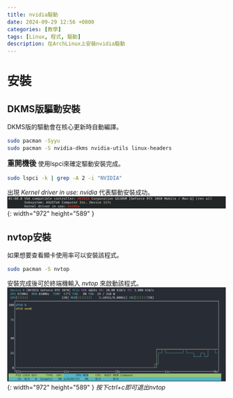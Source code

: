 ```yaml
---
title: nvidia驅動
date: 2024-09-29 12:56 +0800
categories: [教學]
tags: [Linux, 程式, 驅動]
description: 在ArchLinux上安裝nvidia驅動
---
```


# 安裝
## DKMS版驅動安裝
DKMS版的驅動會在核心更新時自動編譯。 <br>
```bash
sudo pacman -Syyu
sudo pacman -S nvidia-dkms nvidia-utils linux-headers
```

<span style="font-weight: bold; font-size: 1.2em;">重開機後</span> 使用lspci來確定驅動安裝完成。 <br>

```bash
sudo lspci -k | grep -A 2 -i "NVIDIA"
```

出現 *Kernel driver in use: nvidia* 代表驅動安裝成功。
![Desktop View](/assets/img/2024-09-29-nvidia/lspci.png){: width="972" height="589" }

## nvtop安裝
如果想要查看顯卡使用率可以安裝該程式。
```bash
sudo pacman -S nvtop
```

安裝完成後可於終端機輸入 *nvtop* 來啟動該程式。
![Desktop View](/assets/img/2024-09-29-nvidia/nvtop.png){: width="972" height="589" }
_按下ctrl+c即可退出nvtop_
